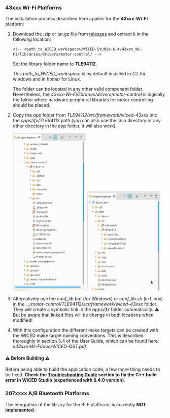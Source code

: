 ### 43xxx Wi-Fi Platforms

The installation process described here applies for the **43xxx-Wi-Fi** platform:

1. Download the .zip or tar.gz file from [releases](https://github.com/Infineon/multi-half-bridge/releases) and extract it in the following location:

   ```
   <!-- <path_to_WICED_workspace>/WICED-Studio-6.4/43xxx_Wi-Fi/libraries/drivers/motor-control/ -->
   ```
   Set the library folder name to **TLE94112**.

   This *path_to_WICED_workspace* is by default installed in *C:\\* for windows and in *home/* for Linux. 

   The folder can be located in any other valid component folder. Nevertheless, the *43xxx-Wi-Fi/libraries/drivers/motor-control* is logically the folder where hardware peripheral libraries for motor controlling should be placed. 

2. Copy the *app* folder from *TLE94112/src/framework/wiced-43xxx* into the *apps/ifx/TLE94112* path (you can also use the snip directory or any other directory in the app folder, it will also work). 

   <img src="img/source-tree-wiced-lib.png" width="230px">  <img src="img/source-tree-wiced-snip.png" width="230px">

3. Alternatively use the *conf_lib.bat* (for Windows) or *conf_lib.sh* (in Linux) in the *.../motor-control/TLE94112/scr/framework/wiced-43xxx* folder.
   They will create a symbolic link in the *apps/ifx* folder automatically.
   :warning: But be aware that linked files will be change in both locations when modified!

4. With this configuration the different make targets can be created with the WICED make target naming conventions. This is described thoroughly in section 3.4 of the User Guide, which can be found here: s*43xxx-Wi-Fi/doc/WICED-QST.pdf*.


#### :warning: **Before Building** :warning:

Before being able to build the application code, a few more thing needs to be fixed. **Check the [Troubleshooting Guide](CW-Troubleshooting-Guide) section to fix the C++ build error in WICED Studio (experienced with 6.4.0 version)**.

### 207xxxx A/B Bluetooth Platforms

The integration of the library for the BLE platforms is currently **NOT implemented**.